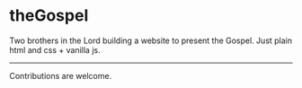 # theGospel
Two brothers in the Lord building a website to present the Gospel. Just plain html and css + vanilla js.


---

Contributions are welcome.